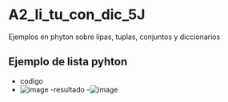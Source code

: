 # A2_li_tu_con_dic_5J
Ejemplos en phyton sobre lipas, tuplas, conjuntos y  diccionarios
## Ejemplo de lista pyhton
- codigo
- ![image](https://github.com/user-attachments/assets/fcabc106-c284-4be9-b1a2-0ce65539cd1d)
-resultado
-![image](https://github.com/user-attachments/assets/5a251567-d081-473b-9ff3-ca9f041eb708)
